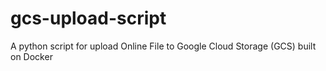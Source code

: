 # gcs-upload-script
A python script for upload Online File to Google Cloud Storage (GCS) built on Docker
